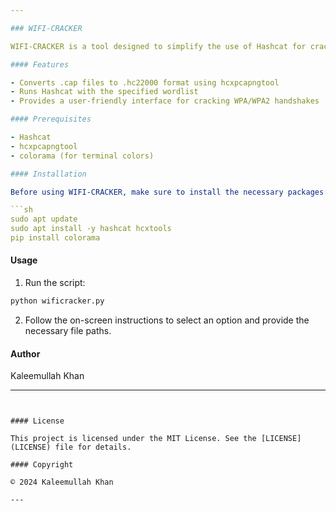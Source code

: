 ```yaml
---

### WIFI-CRACKER

WIFI-CRACKER is a tool designed to simplify the use of Hashcat for cracking WPA/WPA2 handshakes. This tool automates the process of converting .cap files to Hashcat-compatible formats and running Hashcat with the specified wordlist.

#### Features

- Converts .cap files to .hc22000 format using hcxpcapngtool
- Runs Hashcat with the specified wordlist
- Provides a user-friendly interface for cracking WPA/WPA2 handshakes

#### Prerequisites

- Hashcat
- hcxpcapngtool
- colorama (for terminal colors)

#### Installation

Before using WIFI-CRACKER, make sure to install the necessary packages:

```sh
sudo apt update
sudo apt install -y hashcat hcxtools
pip install colorama
```

#### Usage

1. Run the script:

```sh
python wificracker.py
```

2. Follow the on-screen instructions to select an option and provide the necessary file paths.

#### Author

Kaleemullah Khan

---
```


#### License

This project is licensed under the MIT License. See the [LICENSE](LICENSE) file for details.

#### Copyright

© 2024 Kaleemullah Khan

---
